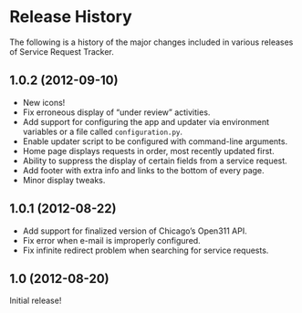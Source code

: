 # Release History

The following is a history of the major changes included in various releases of Service Request Tracker.


## 1.0.2 (2012-09-10)

- New icons!
- Fix erroneous display of “under review” activities.
- Add support for configuring the app and updater via environment variables or a file called `configuration.py`.
- Enable updater script to be configured with command-line arguments.
- Home page displays requests in order, most recently updated first.
- Ability to suppress the display of certain fields from a service request.
- Add footer with extra info and links to the bottom of every page.
- Minor display tweaks.


## 1.0.1 (2012-08-22)

- Add support for finalized version of Chicago’s Open311 API.
- Fix error when e-mail is improperly configured.
- Fix infinite redirect problem when searching for service requests.


## 1.0 (2012-08-20)

Initial release!
